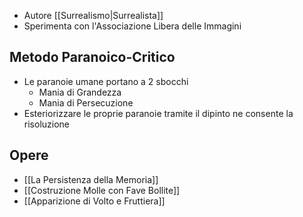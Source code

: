 - Autore [[Surrealismo|Surrealista]]
- Sperimenta con l'Associazione Libera delle Immagini


## Metodo Paranoico-Critico
- Le paranoie umane portano a 2 sbocchi
	- Mania di Grandezza
	- Mania di Persecuzione
- Esteriorizzare le proprie paranoie tramite il dipinto ne consente la risoluzione

## Opere
- [[La Persistenza della Memoria]]
- [[Costruzione Molle con Fave Bollite]]
- [[Apparizione di Volto e Fruttiera]]